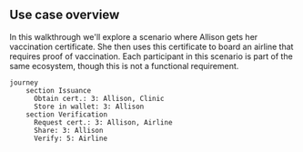 ## Use case overview

In this walkthrough we'll explore a scenario where Allison gets her vaccination certificate. She then uses this certificate to board an airline that requires proof of vaccination. Each participant in this scenario is part of the same ecosystem, though this is not a functional requirement.


```mermaid
journey
    section Issuance
      Obtain cert.: 3: Allison, Clinic
      Store in wallet: 3: Allison
    section Verification
      Request cert.: 3: Allison, Airline
      Share: 3: Allison
      Verify: 5: Airline
```
